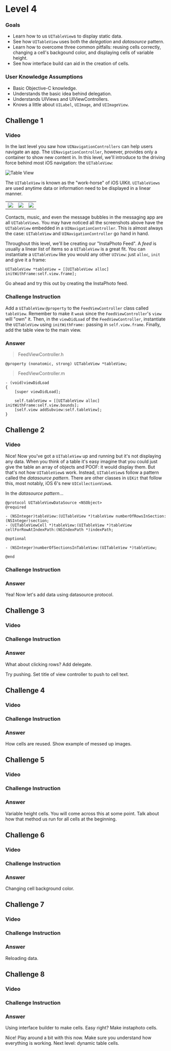 # Level 4

### Goals

* Learn how to us `UITableView`s to display static data.
* See how `UITableView` uses both the *delegation* and *datasource* pattern.
* Learn how to overcome three common pitfalls: reusing cells correctly, changing a cell's backgound color, and displaying cells of variable height.
* See how interface build can aid in the creation of cells.

### User Knowledge Assumptions

* Basic Objective-C knowledge.
* Understands the basic idea behind delegation.
* Understands UIViews and UIViewControllers.
* Knows a little about `UILabel`, `UIImage`, and `UIImageView`.

## Challenge 1

### Video

In the last level you saw how `UINavigationControllers` can help users navigate an app. The `UINavigationController`, however, provides only a container to show new content in. In this level, we'll introduce to the driving force behind most iOS navigation: the `UITableView`:

![Table View](http://cl.ly/image/0f331T082L3o/try-ios-tableview.png)

The `UITableView` is known as the "work-horse" of iOS UIKit. `UITableViews` are used anytime data or information need to be displayed in a linear manner. 

<table>
  <tr>
    <td><img src="http://cl.ly/image/0j1y3y09220N/try-ios-phone-app.png"/></td>
    <td><img src="http://cl.ly/image/020k2k2I1j3G/try-ios-music-app.png"/></td>
    <td><img src="http://cl.ly/image/0r390k2y3m0f/try-ios-messages.png"/></td>
  </tr>
</table>

Contacts, music, and even the message bubbles in the messaging app are all `UITableViews`. You may have noticed all the screenshots above have the `UITableView` embedded in a `UINavigationController`. This is almost always the case: `UITableView` and `UINavigationController` go hand in hand.

Throughout this level, we'll be creating our "InstaPhoto Feed". A *feed* is usually a linear list of items so a `UITableView` is a great fit. You can instantiate a `UITableView` like you would any other `UIView`: just `alloc`, `init` and give it a frame:

```
UITableView *tableView = [[UITableView alloc] initWithFrame:self.view.frame];
```

Go ahead and try this out by creating the InstaPhoto feed.

### Challenge Instruction

Add a `UITableView` `@property` to the `FeedViewController` class called `tableView`. Remember to make it `weak` since the `FeedViewController`'s `view` will "own" it. Then, in the `viewDidLoad` of the `FeedViewController`, instantiate the `UITableView` using `initWithFrame:` passing in `self.view.frame`. Finally, add the table view to the main view.

### Answer

> FeedViewController.h

```
@property (nonatomic, strong) UITableView *tableView;
```

> FeedViewController.m

```
- (void)viewDidLoad
{
    [super viewDidLoad];
    
    self.tableView = [[UITableView alloc] initWithFrame:self.view.bounds];
    [self.view addSubview:self.tableView];
}
```



## Challenge 2

### Video

Nice! Now you've got a `UITableView` up and running but it's not displaying any data. When you think of a table it's easy imagine that you could just give the table an array of objects and POOF: it would display them. But that's not how `UITableView`s work. Instead, `UITableView`s follow a pattern called the *datasource pattern*. There are other classes in `UIKit` that follow this, most notably, iOS 6's new `UICollectionView`s.

In the *datasource pattern*...

```
@protocol UITableViewDataSource <NSObject>
@required

- (NSInteger)tableView:(UITableView *)tableView numberOfRowsInSection:(NSInteger)section;
- (UITableViewCell *)tableView:(UITableView *)tableView cellForRowAtIndexPath:(NSIndexPath *)indexPath;

@optional

- (NSInteger)numberOfSectionsInTableView:(UITableView *)tableView;

@end
```

### Challenge Instruction

### Answer

Yea! Now let's add data using datasource protocol.

## Challenge 3

### Video

### Challenge Instruction

### Answer

What about clicking rows? Add delegate.

Try pushing. Set title of view controller to push to cell text.

## Challenge 4

### Video

### Challenge Instruction

### Answer

How cells are reused. Show example of messed up images.

## Challenge 5

### Video

### Challenge Instruction

### Answer

Variable height cells. You will come across this at some point. Talk
about how that method us run for all cells at the beginning.

## Challenge 6

### Video

### Challenge Instruction

### Answer

Changing cell background color.

## Challenge 7

### Video

### Challenge Instruction

### Answer

Reloading data.

## Challenge 8

### Video

### Challenge Instruction

### Answer

Using interface builder to make cells. Easy right? Make instaphoto cells.

Nice! Play around a bit with this now. Make sure you understand how
everything is working. Next level: dynamic table cells.